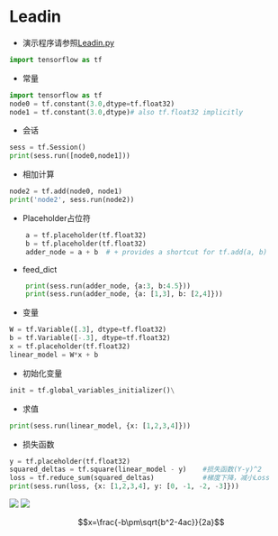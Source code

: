 # Leadin
<script src='https://cdnjs.cloudflare.com/ajax/libs/mathjax/2.7.5/MathJax.js?config=TeX-MML-AM_CHTML' async></script>
* 演示程序请参照[Leadin.py](Leadin.py)

``` py
import tensorflow as tf 
```
* 常量
``` py
import tensorflow as tf 
node0 = tf.constant(3.0,dtype=tf.float32)
node1 = tf.constant(3.0,dtype)# also tf.float32 implicitly
```
* 会话
``` py
sess = tf.Session()
print(sess.run([node0,node1]))
```
* 相加计算
``` py
node2 = tf.add(node0, node1)
print('node2', sess.run(node2))
```
* Placeholder占位符
``` py
    a = tf.placeholder(tf.float32)
    b = tf.placeholder(tf.float32)
    adder_node = a + b  # + provides a shortcut for tf.add(a, b)
```
* feed_dict
```  py
    print(sess.run(adder_node, {a:3, b:4.5}))
    print(sess.run(adder_node, {a: [1,3], b: [2,4]}))
```
* 变量
``` py
W = tf.Variable([.3], dtype=tf.float32)
b = tf.Variable([-.3], dtype=tf.float32)
x = tf.placeholder(tf.float32)
linear_model = W*x + b
```
* 初始化变量
``` py
init = tf.global_variables_initializer()\
```
* 求值
``` py
print(sess.run(linear_model, {x: [1,2,3,4]}))
```
* 损失函数
``` py
y = tf.placeholder(tf.float32)
squared_deltas = tf.square(linear_model - y)    #损失函数(Y-y)^2
loss = tf.reduce_sum(squared_deltas)            #梯度下降，减小Loss
print(sess.run(loss, {x: [1,2,3,4], y: [0, -1, -2, -3]}))
```
<img src="http://chart.googleapis.com/chart?cht=tx&chl=\Large x=\frac{-b\pm\sqrt{b^2-4ac}}{2a}" style="border:none;">
<img src="http://www.forkosh.com/mathtex.cgi?y=ax+b">

$$x=\frac{-b\pm\sqrt{b^2-4ac}}{2a}$$